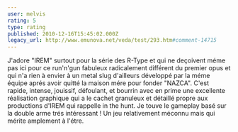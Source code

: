 ```yaml
---
user: melvis
rating: 5
type: rating
published: 2010-12-16T15:45:02.000Z
legacy_url: http://www.emunova.net/veda/test/293.htm#comment-14715
---
```

J'adore "IREM" surtout pour la série des R-Type et qui ne deçoivent méme pas ici pour ce run'n'gun fabuleux radicalement différent du premier opus et qui n'a rien à envier à un metal slug d'ailleurs développé par la méme équipe aprés avoir quitté la maison mére pour fonder "NAZCA". 
C'est rapide, intense, jouissif, défoulant, et bourrin avec en prime une excellente réalisation graphique qui a le cachet granuleux et détaillé propre aux productions d'IREM qui rappelle in the hunt. Je touve le gameplay basé sur la double arme trés intéressant ! 
Un jeu relativement méconnu mais qui mérite amplement à l'étre.
